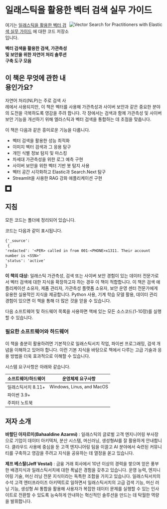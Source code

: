 # 일래스틱을 활용한 벡터 검색 실무 가이드

<a href="https://www.packtpub.com/product/vector-search-for-practitioners-with-elastic/9781805121022?utm_source=github&utm_medium=repository&utm_id=9781805121022"><img src="https://content.packt.com/B20870/cover_image_small.jpg" alt="Vector Search for Practitioners with Elastic" height="256px" align="right"></a>

여기는 [일래스틱을 활용한 벡터 검색 실무 가이드](https://www.packtpub.com/product/vector-search-for-practitioners-with-elastic/9781805121022?utm_source=github&utm_medium=repository&utm_id=9781805121022) 에 대한 코드 저장소 입니다. 

**벡터 검색을 활용한 검색, 가관측성 및 보안을 위한 자연어 처리 솔루션 구축 도구 모음**

## 이 책은 무엇에 관한 내용인가요?
자연어 처리(NLP)는 주로 검색 사례에서 사용되지만, 이 책은 벡터를 사용해 가관측성과 사이버 보안과 같은 중요한 분야의 도전을 극복하도록 영감을 주려 합니다. 
각 장에서는 검색과 함께 가관측성 및 사이버보안 기능을 개선하기 위해 엘라스틱과 벡터 검색을 통합하는 데 초점을 맞춥니다.

이 책은 다음과 같은 흥미로운 기능을 다룹니다.
* 벡터 검색을 활용한 성능 최적화
* 이미지 벡터 검색과 그 응용 탐구
* 개인 식별 정보 탐지 및 마스킹
* 차세대 가관측성을 위한 로그 예측 구현
* 사이버 보안을 위한 벡터 기반 봇 탐지 사용
* 벡터 공간 시각화하고 Elastic과 Search.Next 탐구
* Streamlit을 사용한 RAG 강화 애플리케이션 구현

<a href="https://www.packtpub.com/?utm_source=github&utm_medium=banner&utm_campaign=GitHubBanner"><img src="https://raw.githubusercontent.com/PacktPublishing/GitHub/master/GitHub.png" 
alt="https://www.packtpub.com/" border="5" /></a>


## 지침
모든 코드는 폴더에 정리되어 있습니다.

코드는 다음과 같이 표시됩니다.
```
{'_source':
 {
'redacted': '<PER> called in from 001-<PHONE>x1311. Their account
number is <SSN>'
'status': 'active'
}
```


**이 책의 대상:**
일래스틱 가관측성, 검색 또는 사이버 보안 경험이 있는 데이터 전문가로서 벡터 검색에 대한 지식을 확장하고자 하는 경우 이 책이 적합합니다. 이 책은 검색 애플리케이션 소유자, 제품 관리자, 가관측성 플랫폼 소유자, 보안 운영 센터 전문가에게 유용한 실용적인 지식을 제공합니다. Python 사용, 기계 학습 모델 활용, 데이터 관리 경험이 있으면 이 책을 통해 더 많은 것을 얻을 수 있습니다.

다음 소프트웨어 및 하드웨어 목록을 사용하면 책에 있는 모든 소스코드(1-10장)를 실행할 수 있습니다.


### 필요한 소프트웨어와 하드웨어

이 책을 충분히 활용하려면 기본적으로 일래스틱서치 작업, 파이썬 프로그래밍, 검색 개념을 이해하고 있어야 합니다. 이런 기본 지식을 바탕으로 책에서 다루는 고급 기술과 응용 방법을 더욱 효과적으로 이해할 수 있습니다.

시스템 요구사항은 아래와 같습니다.

| 소프트웨어/하드웨어  | 운영체제 요구사항             |
|------------------|----------------------------|
| 일래스틱서치 8.11+ | Windows, Linus, and  MacOS |
| 파이썬 3.9+       |                            |
| 주피터 노트북      |


## 저자 소개
**바할딘 아자르미(Bahaaldine Azarmi)** : 일래스틱의 글로벌 고객 엔지니어링 부사장으로 기업이 데이터 아키텍처, 분산 시스템, 머신러닝, 생성형AI를 잘 활용하게 안내합니다. 클라우드 사용에 중심을 둔 고객 엔지니어링 팀을 이끌고 AI 분야에서 숙련된 커뮤니티를 구축하고 영감을 주려고 지식을 공유하는 데 열정을 쏟고 있습니다.

**제프 베스탈(Jeff Vestal)** : 금융 거래 회사에서 10년 이상의 경력을 쌓으며 얻은 풍부한 배경지식과 일래스틱서치에 대한 폭넓은 경험을 갖추고 있습니다. 운영 능력, 엔지니어링 기술, 머신 러닝 전문 지식이라는 독특한 조합을 가지고 있습니다. 일래스틱서치의 수석 고객 엔터프라이즈 아키텍트로 일하면서 일래스틱서치의 고급 검색 기능, 머신 러닝 기능, 생성형 AI 통합을 활용해 사용자가 복잡한 데이터 문제를 실행할 수 있는 인사이트로 전환할 수 있도록 능숙하게 안내하는 혁신적인 솔루션을 만드는 데 탁월한 역량을 발휘합니다.
